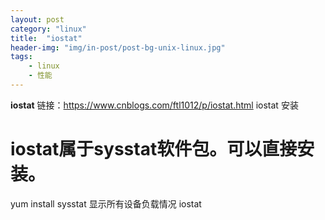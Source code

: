 ```yaml
---
layout: post
category: "linux"
title:  "iostat"
header-img: "img/in-post/post-bg-unix-linux.jpg"
tags:
    - linux
    - 性能
---
```

**iostat**
链接：https://www.cnblogs.com/ftl1012/p/iostat.html
iostat 安装
# iostat属于sysstat软件包。可以直接安装。
yum install sysstat
显示所有设备负载情况
iostat
